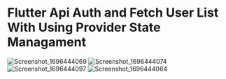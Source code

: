 # Flutter Api Auth and Fetch User List With Using Provider State Managament

![Screenshot_1696444069](https://github.com/euphranos/api-auth-fetch-app/assets/109268253/5c0a3576-a3e7-4fe7-adef-a349a2379bf0)
![Screenshot_1696444074](https://github.com/euphranos/api-auth-fetch-app/assets/109268253/76a9b4d8-ba58-433a-8cfc-0b48c647fd7f)
![Screenshot_1696444097](https://github.com/euphranos/api-auth-fetch-app/assets/109268253/2069e7ac-2570-4643-971f-5a27912a9ab7)
![Screenshot_1696444064](https://github.com/euphranos/api-auth-fetch-app/assets/109268253/68c0ea74-7348-4e19-a5a5-84a3dbb5f138)
